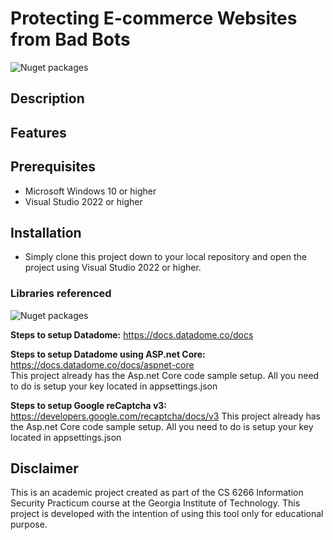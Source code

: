 # Protecting E-commerce Websites from Bad Bots
![Nuget packages](https://github.com/samleeatl/cs6727/blob/main/company_logos.PNG)
## Description

## Features

## Prerequisites
- Microsoft Windows 10 or higher
- Visual Studio 2022 or higher

## Installation
- Simply clone this project down to your local repository and open the project using Visual Studio 2022 or higher. 

### Libraries referenced
![Nuget packages](https://github.com/samleeatl/cs6727/blob/main/nuget.PNG)

**Steps to setup Datadome:** https://docs.datadome.co/docs

**Steps to setup Datadome using ASP.net Core:** https://docs.datadome.co/docs/aspnet-core <br/>
This project already has the Asp.net Core code sample setup. All you need to do is setup your key located in appsettings.json

**Steps to setup Google reCaptcha v3:** https://developers.google.com/recaptcha/docs/v3
This project already has the Asp.net Core code sample setup. All you need to do is setup your key located in appsettings.json

## Disclaimer
This is an academic project created as part of the CS 6266 Information Security Practicum course at the Georgia Institute of Technology. This project is developed with the intention of using this tool only for educational purpose.
